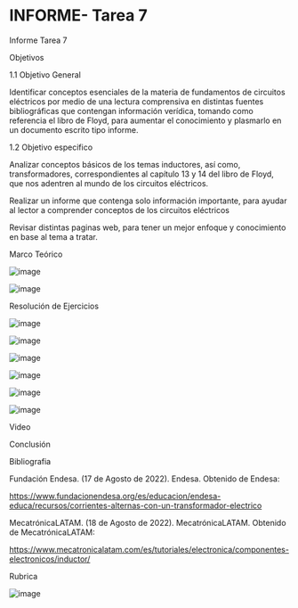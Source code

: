 # INFORME- Tarea 7
Informe Tarea 7

Objetivos

1.1 Objetivo General 

Identificar conceptos esenciales de la materia de fundamentos de circuitos eléctricos por medio de una lectura comprensiva en distintas fuentes bibliográficas que contengan información verídica, tomando como referencia el libro de Floyd, para aumentar el conocimiento y plasmarlo en un documento escrito tipo informe.

1.2 Objetivo especifico

Analizar conceptos básicos de los temas inductores, así como, transformadores, correspondientes al capítulo 13 y 14 del libro de Floyd, que nos adentren al mundo de los circuitos eléctricos.

Realizar un informe que contenga solo información importante, para ayudar al lector a comprender conceptos de los circuitos eléctricos

Revisar distintas paginas web, para tener un mejor enfoque y conocimiento en base al tema a tratar.

Marco Teórico 

![image](https://user-images.githubusercontent.com/105691698/185445753-51042cb3-9d04-4349-83cc-5347df73ff87.png)


![image](https://user-images.githubusercontent.com/105691698/185448501-c440d687-67c1-42d1-aaae-70118a3e5988.png)

Resolución de Ejercicios

![image](https://user-images.githubusercontent.com/105691698/185448749-195a8921-4670-4143-b6ba-7f4f3cac3755.png)

![image](https://user-images.githubusercontent.com/105691698/185448910-11a43e32-b403-4fe1-b225-063f0b384a22.png)

![image](https://user-images.githubusercontent.com/105691698/185449060-03c43e09-58ed-4301-a73d-9a1e8081e7c0.png)

![image](https://user-images.githubusercontent.com/105691698/185449142-9539f397-9445-417b-b5ad-803f65a49d61.png)

![image](https://user-images.githubusercontent.com/105691698/185449210-e5b0df0b-42b7-4333-848b-988470554a84.png)

![image](https://user-images.githubusercontent.com/105691698/185449312-c0a4543b-6cb0-4806-8acd-f02166005215.png)

Video


Conclusión



Bibliografia 

Fundación Endesa. (17 de Agosto de 2022). Endesa. Obtenido de Endesa: 

https://www.fundacionendesa.org/es/educacion/endesa-educa/recursos/corrientes-alternas-con-un-transformador-electrico

MecatrónicaLATAM. (18 de Agosto de 2022). MecatrónicaLATAM. Obtenido de MecatrónicaLATAM: 

https://www.mecatronicalatam.com/es/tutoriales/electronica/componentes-electronicos/inductor/


Rubrica 

![image](https://user-images.githubusercontent.com/105691698/185450034-a2d495aa-5f6d-494a-9b40-0336131f3967.png)

